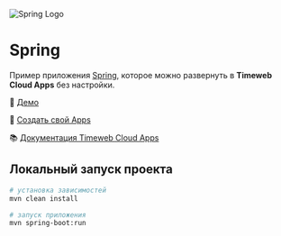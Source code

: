 ![Spring Logo](https://st.timeweb.com/cloud-static/apps-logo/spring.svg)

# Spring

Пример приложения [Spring](https://spring.io/), которое можно развернуть в **Timeweb Cloud Apps** без настройки.

:tada: [Демо]()

:rocket: [Создать свой Apps](https://timeweb.cloud/my/apps/create)

:books: [Документация Timeweb Cloud Apps](https://timeweb.cloud/docs/apps)

## <a name="dev"></a>Локальный запуск проекта

```bash
# установка зависимостей
mvn clean install

# запуск приложения
mvn spring-boot:run
```
